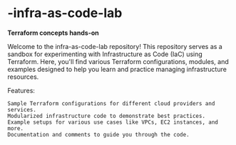 # -infra-as-code-lab
**Terraform concepts hands-on**


Welcome to the infra-as-code-lab repository! This repository serves as a sandbox for experimenting with Infrastructure as Code (IaC) using Terraform. Here, you'll find various Terraform configurations, modules, and examples designed to help you learn and practice managing infrastructure resources.

Features:

    Sample Terraform configurations for different cloud providers and services.
    Modularized infrastructure code to demonstrate best practices.
    Example setups for various use cases like VPCs, EC2 instances, and more.
    Documentation and comments to guide you through the code.
